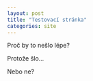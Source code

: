 ```yaml
---
layout: post
title: "Testovací stránka"
categories: site
---
```


Proč by to nešlo lépe?

Protože šlo...

Nebo ne?

